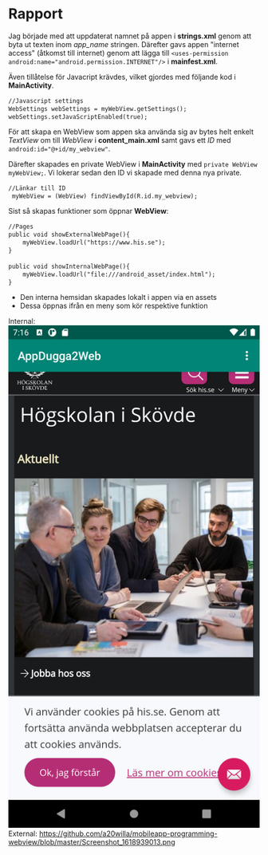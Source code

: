 # Rapport

Jag började med att uppdaterat namnet på appen i **strings.xml** genom att byta ut texten inom *app_name* stringen. Därefter gavs appen "internet access" (åtkomst till internet) genom att lägga till `<uses-permission android:name="android.permission.INTERNET"/>` i **mainfest.xml**.

Även tillåtelse för Javacript krävdes, vilket gjordes med följande kod i **MainActivity**.
 
    //Javascript settings  
    WebSettings webSettings = myWebView.getSettings();  
    webSettings.setJavaScriptEnabled(true);
För att skapa en WebView som appen ska använda sig av bytes helt enkelt *TextView* om till *WebView* i **content_main.xml** samt gavs ett *ID* med `android:id="@+id/my_webview"`.


Därefter skapades en private WebView i **MainActivity** med `private WebView myWebView;`. Vi lokerar sedan den ID vi skapade med denna nya private.  

    //Länkar till ID  
     myWebView = (WebView) findViewById(R.id.my_webview); 
Sist så skapas funktioner som öppnar **WebView**:

    //Pages  
    public void showExternalWebPage(){  
        myWebView.loadUrl("https://www.his.se");  
    }  
      
    public void showInternalWebPage(){  
        myWebView.loadUrl("file:///android_asset/index.html");  
    } 
 

 - Den interna hemsidan skapades lokalt i appen via en assets
 - Dessa öppnas ifrån en meny som kör respektive funktion

Internal:
![alt text](https://github.com/a20willa/mobileapp-programming-webview/blob/master/Screenshot_1618939009.png)
External:
https://github.com/a20willa/mobileapp-programming-webview/blob/master/Screenshot_1618939013.png
